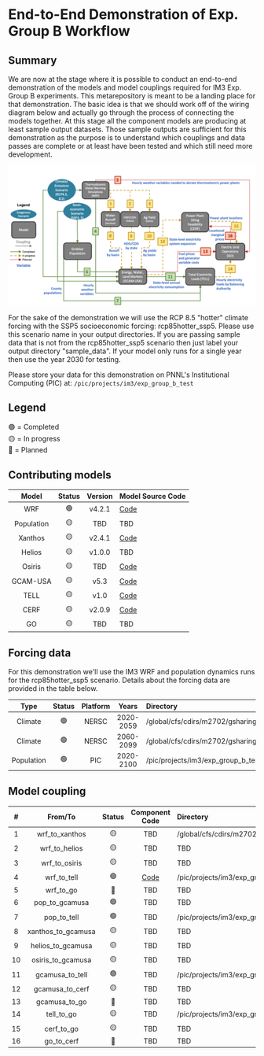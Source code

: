 # End-to-End Demonstration of Exp. Group B Workflow

## Summary
We are now at the stage where it is possible to conduct an end-to-end demonstration of the models and model couplings
required for IM3 Exp. Group B experiments. This metarepository is meant to be a landing place for that
demonstration. The basic idea is that we should work off of the wiring diagram below and actually go through
the process of connecting the models together. At this stage all the component models are producing at least sample
output datasets. Those sample outputs are sufficient for this demonstration as the purpose is to understand which
couplings and data passes are complete or at least have been tested and which still need more development.

<p align="center">
  <img src="experiment_diagram/experiment-B-N6_interconnect.png" />
</p>

For the sake of the demonstration we will use the RCP 8.5 "hotter" climate forcing with the SSP5 socioeconomic
forcing: rcp85hotter_ssp5. Please use this scenario name in your output directories. If you are passing sample data
that is not from the rcp85hotter_ssp5 scenario then just label your output directory "sample_data". If your model only
runs for a single year then use the year 2030 for testing.

Please store your data for this demonstration on PNNL's Institutional Computing (PIC) at: `/pic/projects/im3/exp_group_b_test`

## Legend
🟢 = Completed  
🟡 = In progress  
🔴 = Planned

## Contributing models
| Model | Status | Version | Model Source Code |
|:-:|:-:|:-:|:--|
| WRF | 🟢 | v4.2.1 | [Code](https://github.com/IMMM-SFA/wrf_historical) |
| Population | 🟡 | TBD | TBD |
| Xanthos | 🟡 | v2.4.1 | [Code](https://github.com/JGCRI/xanthos) |
| Helios | 🟡 | v1.0.0 | TBD |
| Osiris | 🟡 | TBD | [Code](https://github.com/JGCRI/osiris) |
| GCAM-USA | 🟡 | v5.3 | [Code](https://stash.pnnl.gov/projects/JGCRI/repos/gcam-core/browse?at=refs%2Fheads%2Fzk%2Ffeature%2Fgcam-usa-im3) |
| TELL | 🟡 | v1.0 | [Code](https://github.com/IMMM-SFA/tell) |
| CERF | 🟡 | v2.0.9 | [Code](https://github.com/IMMM-SFA/cerf) |
| GO | 🟡 | TBD | TBD |

## Forcing data
For this demonstration we'll use the IM3 WRF and population dynamics runs for the rcp85hotter_ssp5 scenario. Details
about the forcing data are provided in the table below.

| Type | Status | Platform | Years | Directory | Documentation |
|:-:|:-:|:-:|:-:|:--|:--|
| Climate | 🟢 | NERSC | 2020-2059 | /global/cfs/cdirs/m2702/gsharing/CONUS_TGW_WRF_SSP585_HOT_NEAR | [Documentation](https://immm-sfa.atlassian.net/wiki/spaces/IP/pages/1979809807/Accessing+Historical+and+Future+IM3+Climate+Forcing) |
| Climate | 🟢 | NERSC | 2060-2099 | /global/cfs/cdirs/m2702/gsharing/CONUS_TGW_WRF_SSP585_HOT_FAR | [Documentation](https://immm-sfa.atlassian.net/wiki/spaces/IP/pages/1979809807/Accessing+Historical+and+Future+IM3+Climate+Forcing) |
| Population | 🟢 | PIC | 2020-2100 | /pic/projects/im3/exp_group_b_test/forcing_data/population | TBD |

## Model coupling
| # | From/To | Status | Component Code | Directory | Documentation |
|:-:|:-:|:-:|:-:|:--|:-:|
| 1  | wrf_to_xanthos | 🟡 | TBD | /global/cfs/cdirs/m2702/gcamusa/wrf_to_xanthos | [Documentation](https://immm-sfa.github.io/khan-etal_2022_im3gcamusa/) |
| 2  | wrf_to_helios | 🟡 | TBD | TBD | [Documentation](https://immm-sfa.github.io/khan-etal_2022_im3gcamusa/) |
| 3  | wrf_to_osiris | 🟡 | TBD | TBD | [Documentation](https://immm-sfa.github.io/khan-etal_2022_im3gcamusa/) |
| 4  | wrf_to_tell | 🟢 | [Code](https://github.com/IMMM-SFA/im3components/tree/main/im3components/wrf_to_tell) | /pic/projects/im3/exp_group_b_test/forcing_data/wrf_to_tell/wrf_tell_bas_output/rcp85hotter_ssp5 | [Documentation](https://github.com/IMMM-SFA/im3components/tree/main/im3components/wrf_to_tell) |
| 5  | wrf_to_go | 🔴 | TBD | TBD | TBD |
| 6  | pop_to_gcamusa | 🟢 | TBD | TBD | TBD |
| 7  | pop_to_tell | 🟢 | TBD | /pic/projects/im3/exp_group_b_test/forcing_data/population | TBD |
| 8  | xanthos_to_gcamusa | 🟡 | TBD | TBD | TBD |
| 9  | helios_to_gcamusa | 🟡 | TBD | TBD | TBD |
| 10 | osiris_to_gcamusa | 🟡 | TBD | TBD | TBD |
| 11 | gcamusa_to_tell | 🟢 | TBD | /pic/projects/im3/exp_group_b_test/output_data/gcamusa/sample_output | TBD |
| 12 | gcamusa_to_cerf | 🟡 | TBD | TBD | [Documentation](https://immm-sfa.atlassian.net/wiki/spaces/IP/pages/2318925866/GCAM-USA+Inputs+to+CERF) |
| 13 | gcamusa_to_go | 🔴 | TBD | TBD | TBD |
| 14 | tell_to_go | 🟡 | TBD | /pic/projects/im3/exp_group_b_test/output_data/tell/sample_output | TBD |
| 15 | cerf_to_go | 🟡 | TBD | TBD | [Documentation](https://immm-sfa.atlassian.net/wiki/spaces/IP/pages/2322333697/CERF+Outputs) |
| 16 | go_to_cerf | 🔴 | TBD | TBD | TBD |
